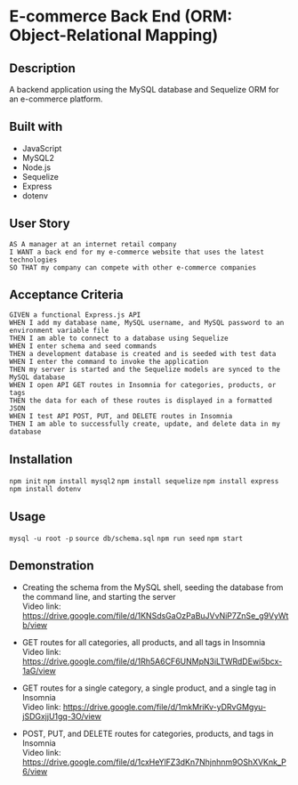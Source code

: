 # E-commerce Back End (ORM: Object-Relational Mapping)

## Description

A backend application using the MySQL database and Sequelize ORM for an e-commerce platform.

## Built with

- JavaScript
- MySQL2
- Node.js
- Sequelize
- Express
- dotenv

## User Story

```
AS A manager at an internet retail company
I WANT a back end for my e-commerce website that uses the latest technologies
SO THAT my company can compete with other e-commerce companies
```

## Acceptance Criteria

```
GIVEN a functional Express.js API
WHEN I add my database name, MySQL username, and MySQL password to an environment variable file
THEN I am able to connect to a database using Sequelize
WHEN I enter schema and seed commands
THEN a development database is created and is seeded with test data
WHEN I enter the command to invoke the application
THEN my server is started and the Sequelize models are synced to the MySQL database
WHEN I open API GET routes in Insomnia for categories, products, or tags
THEN the data for each of these routes is displayed in a formatted JSON
WHEN I test API POST, PUT, and DELETE routes in Insomnia
THEN I am able to successfully create, update, and delete data in my database
```

## Installation

`npm init`
`npm install mysql2`
`npm install sequelize`
`npm install express`
`npm install dotenv`

## Usage

`mysql -u root -p`
`source db/schema.sql`
`npm run seed`
`npm start`

## Demonstration

- Creating the schema from the MySQL shell, seeding the database from the command line, and starting the server
  <img src="./Develop/assets/video1.gif" alt="" /></br>
  Video link: https://drive.google.com/file/d/1KNSdsGaOzPaBuJVvNiP7ZnSe_g9VyWtb/view

- GET routes for all categories, all products, and all tags in Insomnia
  <img src="./Develop/assets/video2.gif" alt="" /></br>
  Video link: https://drive.google.com/file/d/1Rh5A6CF6UNMpN3iLTWRdDEwi5bcx-1aG/view

- GET routes for a single category, a single product, and a single tag in Insomnia
  <img src="./Develop/assets/video3.gif" alt="" /></br>
  Video link: https://drive.google.com/file/d/1mkMriKv-yDRvGMgyu-jSDGxjjU1gq-3O/view

- POST, PUT, and DELETE routes for categories, products, and tags in Insomnia
  <img src="./Develop/assets/video4.gif" alt="" /></br>
  Video link: https://drive.google.com/file/d/1cxHeYlFZ3dKn7Nhjnhnm9OShXVKnk_P6/view
